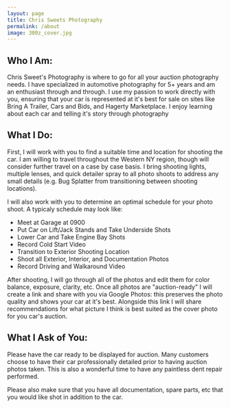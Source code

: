 ```yaml
---
layout: page
title: Chris Sweets Photography
permalink: /about
image: 300z_cover.jpg
---
```


## Who I Am:
Chris Sweet's Photography is where to go for all your auction photography needs. I have specialized in automotive photography for 5+ years and am an enthusiast through and through. I use my passion to work directly with you, ensuring that your car is represented at it's best for sale on sites like Bring A Trailer, Cars and Bids, and Hagerty Marketplace. I enjoy learning about each car and telling it's story through photography

## What I Do:
First, I will work with you to find a suitable time and location for shooting the car. I am willing to travel throughout the Western NY region, though will consider further travel on a case by case basis. I bring shooting lights, multiple lenses, and quick detailer spray to all photo shoots to address any small details (e.g. Bug Splatter from transitioning between shooting locations).

I will also work with you to determine an optimal schedule for your photo shoot. A typicaly schedule may look like:

* Meet at Garage at 0900
* Put Car on Lift/Jack Stands and Take Underside Shots
* Lower Car and Take Engine Bay Shots
* Record Cold Start Video
* Transition to Exterior Shooting Location
* Shoot all Exterior, Interior, and Documentation Photos
* Record Driving and Walkaround Video

After shooting, I will go through all of the photos and edit them for color balance, exposure, clarity, etc. Once all photos are "auction-ready" I will create a link and share with you via Google Photos: this preserves the photo quality and shows your car at it's best. Alongside this link I will share recommendations for what picture I think is best suited as the cover photo for you car's auction. 

## What I Ask of You:
Please have the car ready to be displayed for auction. Many customers choose to have their car professionally detailed prior to having auction photos taken. This is also a wonderful time to have any paintless dent repair performed.

Please also make sure that you have all documentation, spare parts, etc that you would like shot in addition to the car. 

